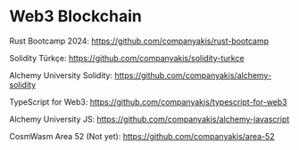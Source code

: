 # Web3 Blockchain

Rust Bootcamp 2024:
https://github.com/companyakis/rust-bootcamp

Solidity Türkçe:
https://github.com/companyakis/solidity-turkce

Alchemy University Solidity:
https://github.com/companyakis/alchemy-solidity

TypeScript for Web3:
https://github.com/companyakis/typescript-for-web3

Alchemy University JS:
https://github.com/companyakis/alchemy-javascript

CosmWasm Area 52 (Not yet):
https://github.com/companyakis/area-52

